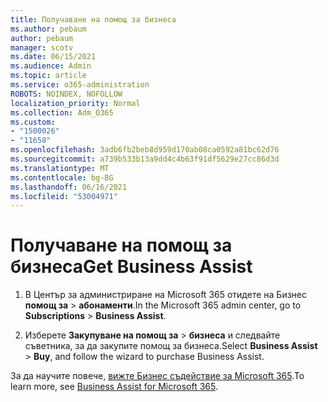 ```yaml
---
title: Получаване на помощ за бизнеса
ms.author: pebaum
author: pebaum
manager: scotv
ms.date: 06/15/2021
ms.audience: Admin
ms.topic: article
ms.service: o365-administration
ROBOTS: NOINDEX, NOFOLLOW
localization_priority: Normal
ms.collection: Adm_O365
ms.custom:
- "1500026"
- "11658"
ms.openlocfilehash: 3adb6fb2beb8d959d170ab08ca0592a81bc62d76
ms.sourcegitcommit: a739b533b13a9dd4c4b63f91df5629e27cc86d3d
ms.translationtype: MT
ms.contentlocale: bg-BG
ms.lasthandoff: 06/16/2021
ms.locfileid: "53004971"
---
```

# <a name="get-business-assist"></a><span data-ttu-id="8673c-102">Получаване на помощ за бизнеса</span><span class="sxs-lookup"><span data-stu-id="8673c-102">Get Business Assist</span></span>

1. <span data-ttu-id="8673c-103">В Център за администриране на Microsoft 365 отидете на Бизнес **помощ за**  >  **абонаменти**.</span><span class="sxs-lookup"><span data-stu-id="8673c-103">In the Microsoft 365 admin center, go to **Subscriptions** > **Business Assist**.</span></span>

1. <span data-ttu-id="8673c-104">Изберете **Закупуване на помощ за**  >  **бизнеса** и следвайте съветника, за да закупите помощ за бизнеса.</span><span class="sxs-lookup"><span data-stu-id="8673c-104">Select **Business Assist** > **Buy**, and follow the wizard to purchase Business Assist.</span></span>

<span data-ttu-id="8673c-105">За да научите повече, [вижте Бизнес съдействие за Microsoft 365](/microsoft-365/admin/misc/business-assist).</span><span class="sxs-lookup"><span data-stu-id="8673c-105">To learn more, see [Business Assist for Microsoft 365](/microsoft-365/admin/misc/business-assist).</span></span>